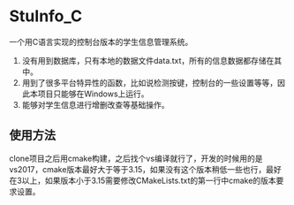 # StuInfo_C

一个用C语言实现的控制台版本的学生信息管理系统。

1. 没有用到数据库，只有本地的数据文件data.txt，所有的信息数据都存储在其中。
2. 用到了很多平台特异性的函数，比如说检测按键，控制台的一些设置等等，因此本项目只能够在Windows上运行。
3. 能够对学生信息进行增删改查等基础操作。

## 使用方法
clone项目之后用cmake构建，之后找个vs编译就行了，开发的时候用的是vs2017，cmake版本最好大于等于3.15，如果没有这个版本稍低一些也行，最好在3以上，如果版本小于3.15需要修改CMakeLists.txt的第一行中cmake的版本要求设置。